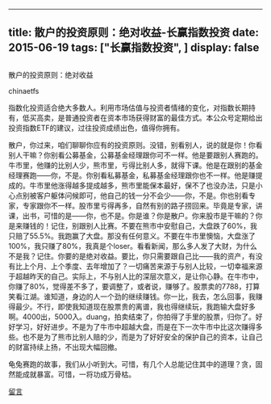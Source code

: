 
---
title:  散户的投资原则：绝对收益-长赢指数投资
date: 2015-06-19
tags: ["长赢指数投资", ]
display: false
---


## 



散户的投资原则：绝对收益




chinaetfs




指数化投资适合绝大多数人。利用市场估值与投资者情绪的变化，对指数长期持有，低买高卖，是普通投资者在资本市场获得财富的最佳方式。本公众号定期给出投资指数ETF的建议，过往投资成绩出色，值得你拥有。


散户，你过来，咱们聊聊你应有的投资原则。没错，别看别人，说的就是你！你看别人干嘛？你别看公募基金，公募基金经理跟你可不一样。他是要跟别人赛跑的。牛市里，他赚的比别人少，熊市里，亏得比别人多，就得下课。他是在跟别的基金经理赛跑——你，不是。你别看私募基金，私募基金经理跟你也不一样。他是赚提成的。牛市里他涨得越多提成越多，熊市里能保本最好，保不了也没办法，只是小心点别被客户躯体问候即可，他自己的钱一分不会少——你，不是。你也别看专家，专家跟你不一样。股市里亏得再多，自然有别的路子捞回来。毕竟是专家，讲课，出书，可惜的是——你，也不是。你是谁？你是散户。你来股市是干嘛的？你是来赚钱的！记住，别跟别人比赛。不要在熊市中安慰自己，大盘跌了60%，我只赔了55.5%。我跑赢了大盘。那没有任何意义。不要在牛市里懊恼，大盘涨了100%，我只赚了80%，我真是个loser。看看新闻，那么多人发了大财，为什么不是我？记住。你要的是绝对收益。要比，你只需要跟自己比——我的资产，有没有比上个月、上个季度、去年增加了？一切痛苦来源于与别人比较，一切幸福来源于超越昨天的自己。实际上，不与别人比的深层次意义，是让你心静。在牛市中，你赚了80%，觉得差不多了，要调整了，或者说，赚够了。股票卖的7788，打算笑看江湖。谁知道，身边的人一个劲的继续赚钱。你一比，我去，怎么回事，我赚得最少。不行，即使我知道现在股票贵的离谱，我也得继续玩，我跑输大盘好多啊。4000出，5000入。duang，拍卖结束了，你拍得了手里的股票，归你了。好好学习，好好进步。不是为了牛市中超越大盘，而是在下一次牛市中比这次赚得多些。也不是为了熊市比别人赔的少，而是为了好好安全的保护自己的资本，让自己的财富持续上扬，不出现大幅回撤。



龟兔赛跑的故事，我们从小听到大。可惜，有几个人总能记住其中的道理？贪，固然能成就暴富。可惜，一将功成万骨枯。









[留言](javascript:;)


